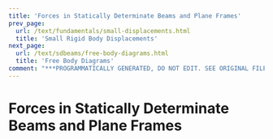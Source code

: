```yaml
---
title: 'Forces in Statically Determinate Beams and Plane Frames'
prev_page:
  url: /text/fundamentals/small-displacements.html
  title: 'Small Rigid Body Displacements'
next_page:
  url: /text/sdbeams/free-body-diagrams.html
  title: 'Free Body Diagrams'
comment: "***PROGRAMMATICALLY GENERATED, DO NOT EDIT. SEE ORIGINAL FILES IN /content***"
---
```

# Forces in Statically Determinate Beams and Plane Frames
